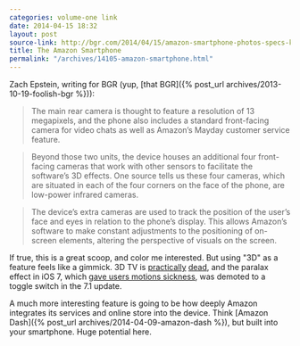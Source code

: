 ```yaml
---
categories: volume-one link
date: 2014-04-15 18:32
layout: post
source-link: http://bgr.com/2014/04/15/amazon-smartphone-photos-specs-kindle-phone-exclusive/
title: The Amazon Smartphone
permalink: "/archives/14105-amazon-smartphone.html"
---
```



Zach Epstein, writing for BGR (yup, [that BGR]({% post_url archives/2013-10-19-foolish-bgr %})): 

> The main rear camera is thought to feature a resolution of 13 megapixels, and the phone also includes a standard front-facing camera for video chats as well as Amazon’s Mayday customer service feature.

> Beyond those two units, the device houses an additional four front-facing cameras that work with other sensors to facilitate the software’s 3D effects. One source tells us these four cameras, which are situated in each of the four corners on the face of the phone, are low-power infrared cameras.

> The device’s extra cameras are used to track the position of the user’s face and eyes in relation to the phone’s display. This allows Amazon’s software to make constant adjustments to the positioning of on-screen elements, altering the perspective of visuals on the screen.

If true, this is a great scoop, and color me interested. But using "3D" as a feature feels like a gimmick. 3D TV is [practically](http://www.thewire.com/technology/2014/01/3d-tv-dead/356721/) [dead](http://www.slashgear.com/samsung-admits-3d-tv-demand-underwhelming-13222753/), and the paralax effect in iOS 7, which [gave users motions sickness](http://www.imore.com/ios-7-and-motion-sickness-poll), was demoted to a toggle switch in the 7.1 update. 

A much more interesting feature is going to be how deeply Amazon integrates its services and online store into the device. Think [Amazon Dash]({% post_url archives/2014-04-09-amazon-dash %}), but built into your smartphone. Huge potential here. 
